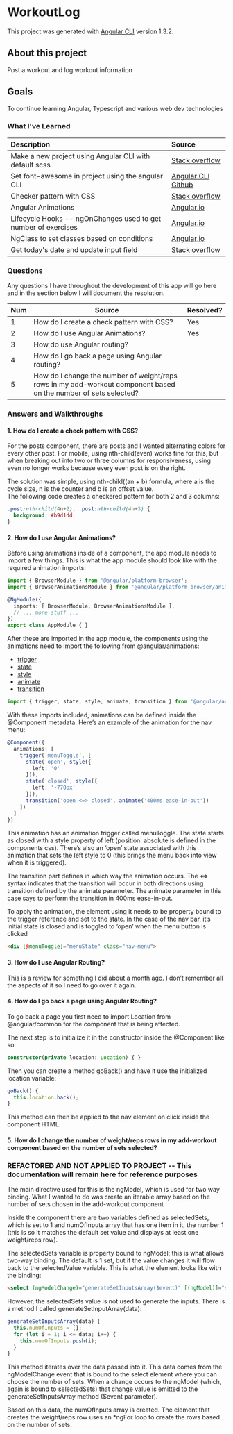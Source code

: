 # WorkoutLog

This project was generated with [Angular CLI](https://github.com/angular/angular-cli) version 1.3.2.

## About this project
Post a workout and log workout information

## Goals
To continue learning Angular, Typescript and various web dev technologies

### What I've Learned


| Description        | Source  |
|:-------------------|:-----------------------|
|Make a new project using Angular CLI with default scss |[Stack overflow](https://stackoverflow.com/questions/36220256/angular-cli-sass-options)|
|Set font-awesome in project using the angular CLI|[Angular CLI Github](https://github.com/angular/angular-cli/blob/master/docs/documentation/stories/include-font-awesome.md)|
|Checker pattern with CSS|[Stack overflow](https://stackoverflow.com/questions/31184643/how-to-2-column-alternating-div-background)|
|Angular Animations|[Angular.io](https://angular.io/guide/animations)|
|Lifecycle Hooks -- ngOnChanges used to get number of exercises|[Angular.io](https://angular.io/guide/lifecycle-hooks)|
|NgClass to set classes based on conditions|[Angular.io](https://angular.io/api/common/NgClass)|
|Get today's date and update input field|[Stack overflow](https://stackoverflow.com/questions/11591854/format-date-to-mm-dd-yyyy-in-javascript)|

### Questions

Any questions I have throughout the development of this app will go here 
and in the section below I will document the resolution.

|Num| Source  | Resolved?|
|---|--------|----------|
|1|How do I create a check pattern with CSS?|Yes|
|2|How do I use Angular Animations?|Yes|
|3|How do use Angular routing?||
|4|How do I go back a page using Angular routing?|
|5|How do I change the number of weight/reps rows in my add-workout component based on the number of sets selected?|


### Answers and Walkthroughs

#### 1.  How do I create a check pattern with CSS?

For the posts component, there are posts and I wanted alternating colors for 
every other post.  For mobile, using nth-child(even) works fine for this, 
but when breaking out into two or three columns for responsiveness, 
using even no longer works because every even post is on the right.

The solution was simple, using nth-child((an + b) formula, 
where a is the cycle size, n is the counter and b is an offset value.  
The following code creates a checkered pattern for both 2 and 3 columns:

```css
.post:nth-child(4n+2), .post:nth-child(4n+3) {
  background: #b9d1dd;
}
```

#### 2.  How do I use Angular Animations?

Before using animations inside of a component, 
the app module needs to import a few things.  This is what the app 
module should look like with the required animation imports:

```typescript
import { BrowserModule } from '@angular/platform-browser';
import { BrowserAnimationsModule } from '@angular/platform-browser/animations';

@NgModule({
  imports: [ BrowserModule, BrowserAnimationsModule ],
  // ... more stuff ...
})
export class AppModule { }
```

After these are imported in the app module, the components using the 
animations need to import the following from @angular/animations:

* [trigger](https://angular.io/api/animations/trigger)
* [state](https://angular.io/api/animations/state)
* [style](https://angular.io/api/animations/style)
* [animate](https://angular.io/api/animations/animate)
* [transition](https://angular.io/api/animations/transition)
```typescript
import { trigger, state, style, animate, transition } from '@angular/animations';
```
With these imports included, animations can be defined inside the 
@Component metadata.  Here’s an example of the animation for the nav menu:
```typescript
@Component({
  animations: [
    trigger('menuToggle', [
      state('open', style({
        left: '0'
      })),
      state('closed', style({
        left: '-770px'
      })),
      transition('open <=> closed', animate('400ms ease-in-out'))
    ])
  ]
})
```
This animation has an animation trigger called menuToggle.  The state starts as closed with a style property of left (position: absolute is defined in the components css).  There’s also an ‘open’ state associated with this animation that sets the left style to 0 (this brings the menu back into view when it is triggered).

The transition part defines in which way the animation occurs.  The ⇔ syntax indicates that the transition will occur in both directions using transition defined by the animate parameter.  The animate parameter in this case says to perform the transition in 400ms ease-in-out.

To apply the animation, the element using it needs to be property bound to the trigger reference and set to the state.  In the case of the nav bar, it’s initial state is closed and is toggled to ‘open’ when the menu button is clicked
```html
<div [@menuToggle]="menuState" class="nav-menu">
```

#### 3. How do I use Angular Routing?
This is a review for something I did about a month ago.  I don’t remember all the aspects of it so I need to go over it again.

#### 4. How do I go back a page using Angular Routing?
To go back a page you first need to import Location from @angular/common for the component that is being affected.

The next step is to initialize it in the constructor inside the @Component  like so:
```typescript
constructor(private location: Location) { }
```
Then you can create a method goBack() and have it use the initialized location variable:
```typescript
goBack() {
  this.location.back();
}
```

This method can then be applied to the nav element on click inside the component HTML.

#### 5. How do I change the number of weight/reps rows in my add-workout component based on the number of sets selected?

### REFACTORED AND NOT APPLIED TO PROJECT -- This documentation will remain here for reference purposes

The main directive used for this is the ngModel, which is used for two way binding.  What I wanted to do was create an iterable array based on the number of sets chosen in the add-workout component

Inside the component there are two variables defined as selectedSets, which is set to 1 and numOfInputs array that has one item in it, the number 1 (this is so it matches the default set value and displays at least one weight/reps row).

The selectedSets variable is property bound to ngModel; this is what allows two-way binding.  The default is 1 set, but if the value changes it will flow back to the selectedValue variable.  This is what the element looks like with the binding:
```html
<select (ngModelChange)="generateSetInputsArray($event)" [(ngModel)]="selectedSets" name="exercise_form" class="form-control" type="number" id="user_sets">
```
However, the selectedSets value is not used to generate the inputs.  There is a method I called generateSetInputArray(data):
```typescript
generateSetInputsArray(data) {
  this.numOfInputs = [];
  for (let i = 1; i <= data; i++) {
    this.numOfInputs.push(i);
  }
}
```
This method iterates over the data passed into it.  This data comes from the ngModelChange event that is bound to the select element where you can choose the number of sets.  When a change occurs to the ngModel (which, again is bound to selectedSets) that change value is emitted to the generateSetInputsArray method ($event parameter).  

Based on this data, the numOfInputs array is created.  The element that creates the weight/reps row uses an *ngFor loop to create the rows based on the number of sets.

